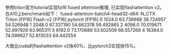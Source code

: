 参照triton官方tutorial实现fp16 fused attetnion推理, 已实现flashattention v2。
在A10上benchmark如下：
fused-attention-batch4-head32-d64:
     N_CTX  Triton [FP16]  Flash-v2 [FP16]  pytorch [FP16]
0   1024.0      63.736668        38.724957       54.526948
1   2048.0      67.337190        54.662378       59.492865
2   4096.0      70.019671        52.897926       63.965311
3   8192.0      73.170689        53.502509       66.557268
4  16384.0      74.099627        52.813033       64.442554

大致比cuda的flashattention v2快40%、比pytorch2实现快15%。
